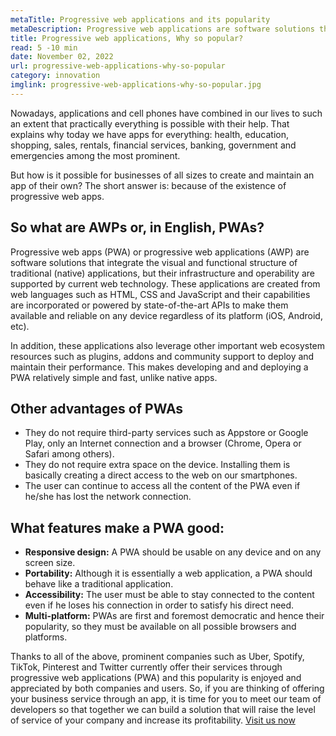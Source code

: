 ```yaml
---
metaTitle: Progressive web applications and its popularity
metaDescription: Progressive web applications are software solutions that integrate the visual and functional structure of traditional (native) applications, but their infrastructure and operability are supported by current web technology.
title: Progressive web applications, Why so popular?
read: 5 -10 min
date: November 02, 2022
url: progressive-web-applications-why-so-popular
category: innovation
imglink: progressive-web-applications-why-so-popular.jpg
---
```


Nowadays, applications and cell phones have combined in our lives to such an extent that practically everything is possible with their help. That explains why today we have apps for everything: health, education, shopping, sales, rentals, financial services, banking, government and emergencies among the most prominent.

But how is it possible for businesses of all sizes to create and maintain an app of their own?
The short answer is: because of the existence of progressive web apps.

## So what are AWPs or, in English, PWAs?

Progressive web apps (PWA) or progressive web applications (AWP) are software solutions that integrate the visual and functional structure of traditional (native) applications, but their infrastructure and operability are supported by current web technology. These applications are created from web languages such as HTML, CSS and JavaScript and their capabilities are incorporated or powered by state-of-the-art APIs to make them available and reliable on any device regardless of its platform (iOS, Android, etc).

In addition, these applications also leverage other important web ecosystem resources such as plugins, addons and community support to deploy and maintain their performance. This makes developing and and deploying a PWA relatively simple and fast, unlike native apps.

## Other advantages of PWAs

- They do not require third-party services such as Appstore or Google Play, only an Internet connection and a browser (Chrome, Opera or Safari among others).
- They do not require extra space on the device. Installing them is basically creating a direct access to the web on our smartphones.
- The user can continue to access all the content of the PWA even if he/she has lost the network connection.

## What features make a PWA good:

- **Responsive design:** A PWA should be usable on any device and on any screen size.
- **Portability:** Although it is essentially a web application, a PWA should behave like a traditional application.
- **Accessibility:** The user must be able to stay connected to the content even if he loses his connection in order to satisfy his direct need.
- **Multi-platform:** PWAs are first and foremost democratic and hence their popularity, so they must be available on all possible browsers and platforms.

Thanks to all of the above, prominent companies such as Uber, Spotify, TikTok, Pinterest and Twitter currently offer their services through progressive web applications (PWA) and this popularity is enjoyed and appreciated by both companies and users.
So, if you are thinking of offering your business service through an app, it is time for you to meet our team of developers so that together we can build a solution that will raise the level of service of your company and increase its profitability. [Visit us now](https://www.dreamcodesoft.com/about)
